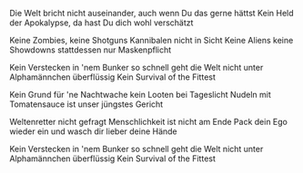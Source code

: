 Die Welt bricht nicht auseinander,
auch wenn Du das gerne hättst
Kein Held der Apokalypse,
da hast Du dich wohl verschätzt

Keine Zombies, keine Shotguns
Kannibalen nicht in Sicht
Keine Aliens keine Showdowns
stattdessen nur Maskenpflicht

Kein Verstecken in 'nem Bunker
so schnell geht die Welt nicht unter
Alphamännchen überflüssig
Kein Survival of the Fittest

Kein Grund für 'ne Nachtwache
kein Looten bei Tageslicht
Nudeln mit Tomatensauce
ist unser jüngstes Gericht

Weltenretter nicht gefragt
Menschlichkeit ist nicht am Ende
Pack dein Ego wieder ein und
wasch dir lieber deine Hände

Kein Verstecken in 'nem Bunker
so schnell geht die Welt nicht unter
Alphamännchen überflüssig
Kein Survival of the Fittest
